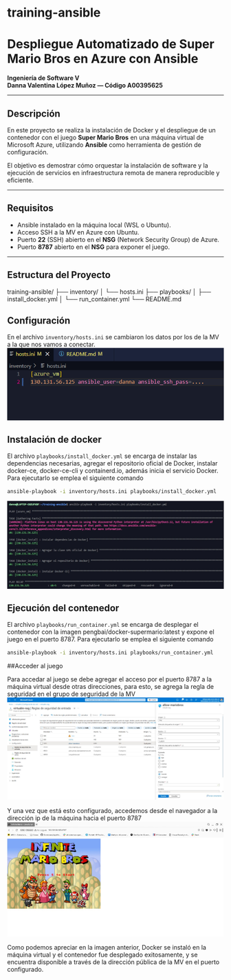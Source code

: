 # training-ansible

# Despliegue Automatizado de Super Mario Bros en Azure con Ansible  
**Ingeniería de Software V**  
**Danna Valentina López Muñoz — Código A00395625**

---

## Descripción

En este proyecto se realiza la instalación de Docker y el despliegue de un contenedor con el juego **Super Mario Bros** en una máquina virtual de Microsoft Azure, utilizando **Ansible** como herramienta de gestión de configuración.

El objetivo es demostrar cómo orquestar la instalación de software y la ejecución de servicios en infraestructura remota de manera reproducible y eficiente.

---

## Requisitos

- Ansible instalado en la máquina local (WSL o Ubuntu).
- Acceso SSH a la MV en Azure con Ubuntu.
- Puerto **22** (SSH) abierto en el **NSG** (Network Security Group) de Azure.
- Puerto **8787** abierto en el **NSG** para exponer el juego.

---

## Estructura del Proyecto

training-ansible/
├── inventory/
│ └── hosts.ini
├── playbooks/
│ ├── install_docker.yml
│ └── run_container.yml
└── README.md

## Configuración

En el archivo `inventory/hosts.ini` se cambiaron los datos por los de la MV a la que nos vamos a conectar.
![alt text](image.png)

## Instalación de docker

El archivo `playbooks/install_docker.yml` se encarga de instalar las dependencias necesarias, agregar el repositorio oficial de Docker, instalar docker-ce, docker-ce-cli y containerd.io, además inicia el servicio Docker. Para ejecutarlo se emplea el siguiente comando
```bash
ansible-playbook -i inventory/hosts.ini playbooks/install_docker.yml
```
![alt text](<Imagen de WhatsApp 2025-09-18 a las 00.36.44_3c5af4f1.jpg>)

## Ejecución del contenedor

El archivo `playbooks/run_container.yml` se encarga de desplegar el contenedor con la imagen pengbai/docker-supermario:latest y expone el juego en el puerto 8787. Para ejecutarlo se emplea el siguiente comando
```bash
ansible-playbook -i inventory/hosts.ini playbooks/run_container.yml
```

##Acceder al juego

Para accedar al juego se debe agregar el acceso por el puerto 8787 a la máquina virtual desde otras direcciones, para esto, se agrega la regla de seguridad en el grupo de seguridad de la MV
![alt text](<Imagen de WhatsApp 2025-09-18 a las 00.35.57_de32753d.jpg>)

Y una vez que está esto configurado, accedemos desde el navegador a la dirección ip de la máquina hacia el puerto 8787
![alt text](image-1.png)

Como podemos apreciar en la imagen anterior, Docker se instaló en la máquina virtual y el contenedor fue desplegado exitosamente, y se encuentra disponible a través de la dirección pública de la MV en el puerto configurado.